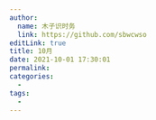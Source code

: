 ```yaml
---
author: 
  name: 木子识时务
  link: https://github.com/sbwcwso
editLink: true
title: 10月
date: 2021-10-01 17:30:01
permalink: 
categories: 
  - 
tags: 
  - 
---
```

